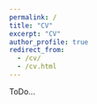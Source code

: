 ```yaml
---
permalink: /
title: "CV"
excerpt: "CV"
author_profile: true
redirect_from: 
  - /cv/
  - /cv.html
---
```


ToDo...
